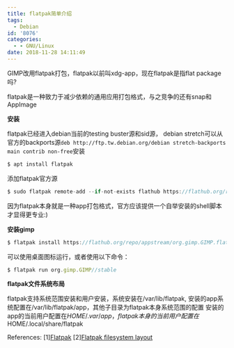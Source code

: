 ```yaml
---
title: flatpak简单介绍
tags:
  - Debian
id: '8076'
categories:
  - - GNU/Linux
date: 2018-11-28 14:11:49
---
```



<!-- more -->
GIMP改用flatpak打包，flatpak以前叫xdg-app，现在flatpak是指flat package吗?

flatpak是一种致力于减少依赖的通用应用打包格式，与之竞争的还有snap和AppImage

**安装**

flatpak已经进入debian当前的testing buster源和sid源， debian stretch可以从官方的backports源`deb http://ftp.tw.debian.org/debian stretch-backports main contrib non-free`安装

```js
$ apt install flatpak
```

添加flatpak官方源
```js
$ sudo flatpak remote-add --if-not-exists flathub https://flathub.org/repo/flathub.flatpakrepo
```

因为flatpak本身就是一种app打包格式，官方应该提供一个自举安装的shell脚本才显得更专业:)

**安装gimp**
```js
$ flatpak install https://flathub.org/repo/appstream/org.gimp.GIMP.flatpakref
```

可以使用桌面图标运行，或者使用以下命令：
```js
$ flatpak run org.gimp.GIMP//stable
```

**flatpak文件系统布局**

flatpak支持系统范围安装和用户安装，系统安装在/var/lib/flatpak, 
安装的app系统配置在/var/lib/flatpak/app，其他子目录为flatpak本身系统范围的配置
安装的app的当前用户配置在$HOME/.var/app，flatpak本身的当前用户配置在$HOME/.local/share/flatpak


References:
\[1\][Flatpak](https://flatpak.org/)
\[2\][Flatpak filesystem layout](https://github.com/flatpak/flatpak/wiki/Filesystem)